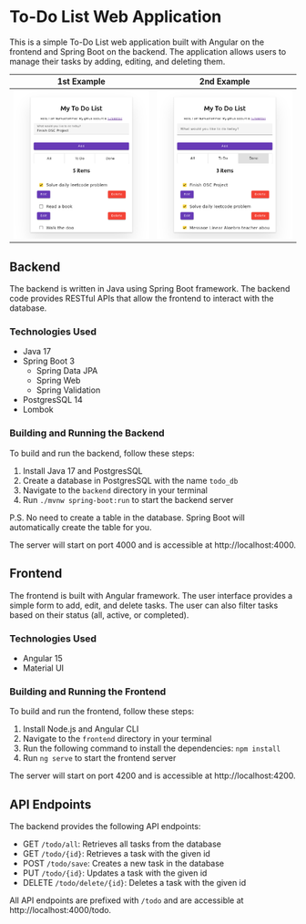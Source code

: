 # To-Do List Web Application

This is a simple To-Do List web application built with Angular on the frontend and Spring Boot on the backend. The application allows users to manage their tasks by adding, editing, and deleting them.

|             1st Example             |             2nd Example             |
|:-----------------------------------:|:-----------------------------------:|
| ![1st Example](./images/image1.png) | ![2nd Example](./images/image2.png) |

## Backend

The backend is written in Java using Spring Boot framework. The backend code provides RESTful APIs that allow the frontend to interact with the database.

### Technologies Used

- Java 17
- Spring Boot 3
    - Spring Data JPA
    - Spring Web
    - Spring Validation
- PostgresSQL 14
- Lombok

### Building and Running the Backend

To build and run the backend, follow these steps:

1. Install Java 17 and PostgresSQL
2. Create a database in PostgresSQL with the name `todo_db`
3. Navigate to the `backend` directory in your terminal
4. Run `./mvnw spring-boot:run` to start the backend server

P.S. No need to create a table in the database. Spring Boot will automatically create the table for you.

The server will start on port 4000 and is accessible at http://localhost:4000.

## Frontend

The frontend is built with Angular framework. The user interface provides a simple form to add, edit, and delete tasks. The user can also filter tasks based on their status (all, active, or completed).

### Technologies Used

- Angular 15
- Material UI

### Building and Running the Frontend

To build and run the frontend, follow these steps:

1. Install Node.js and Angular CLI
2. Navigate to the `frontend` directory in your terminal
3. Run the following command to install the dependencies: `npm install`
4. Run `ng serve` to start the frontend server

The server will start on port 4200 and is accessible at http://localhost:4200.

## API Endpoints

The backend provides the following API endpoints:

- GET `/todo/all`: Retrieves all tasks from the database
- GET `/todo/{id}`: Retrieves a task with the given id
- POST `/todo/save`: Creates a new task in the database
- PUT `/todo/{id}`: Updates a task with the given id
- DELETE `/todo/delete/{id}`: Deletes a task with the given id

All API endpoints are prefixed with `/todo` and are accessible at http://localhost:4000/todo.